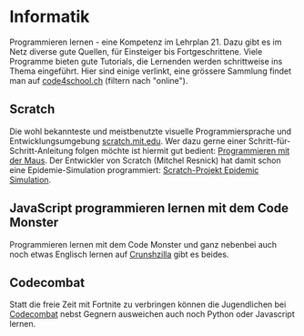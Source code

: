 # Informatik

Programmieren lernen - eine Kompetenz im Lehrplan 21. Dazu gibt es im Netz diverse gute Quellen, für Einsteiger bis Fortgeschrittene. Viele Programme bieten gute Tutorials, die Lernenden werden schrittweise ins Thema eingeführt. Hier sind einige verlinkt, eine grössere Sammlung findet man auf [code4school.ch](http://www.code4school.ch/) (filtern nach "online").


## Scratch 

Die wohl bekannteste und meistbenutzte visuelle Programmiersprache und Entwicklungsumgebung [scratch.mit.edu](https://scratch.mit.edu/). Wer dazu gerne einer Schritt-für-Schritt-Anleitung folgen möchte ist hiermit gut bedient: [Programmieren mit der Maus](https://programmieren.wdrmaus.de/). Der Entwickler von Scratch (Mitchel Resnick) hat damit schon eine Epidemie-Simulation programmiert: [Scratch-Projekt Epidemic Simulation](https://scratch.mit.edu/projects/376656449). 


## JavaScript programmieren lernen mit dem Code Monster

Programmieren lernen mit dem Code Monster und ganz nebenbei auch noch etwas Englisch lernen auf [Crunshzilla](http://www.crunchzilla.com/code-monster) gibt es beides.


## Codecombat

Statt die freie Zeit mit Fortnite zu verbringen können die Jugendlichen bei [Codecombat](https://codecombat.com/) nebst Gegnern ausweichen auch noch Python oder Javascript lernen.
